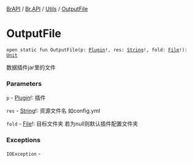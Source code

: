 [BrAPI](../../index.md) / [Br.API](../index.md) / [Utils](index.md) / [OutputFile](./-output-file.md)

# OutputFile

`open static fun OutputFile(p: `[`Plugin`](https://hub.spigotmc.org/javadocs/spigot/org/bukkit/plugin/Plugin.html)`!, res: `[`String`](https://kotlinlang.org/api/latest/jvm/stdlib/kotlin/-string/index.html)`!, fold: `[`File`](https://docs.oracle.com/javase/8/docs/api/java/io/File.html)`!): `[`Unit`](https://kotlinlang.org/api/latest/jvm/stdlib/kotlin/-unit/index.html)

数据插件jar里的文件

### Parameters

`p` - [Plugin](https://hub.spigotmc.org/javadocs/spigot/org/bukkit/plugin/Plugin.html)!: 插件

`res` - [String](https://kotlinlang.org/api/latest/jvm/stdlib/kotlin/-string/index.html)!: 资源文件名 如config.yml

`fold` - [File](https://docs.oracle.com/javase/8/docs/api/java/io/File.html)!: 目标文件夹 若为null则默认插件配置文件夹

### Exceptions

`IOException` - 